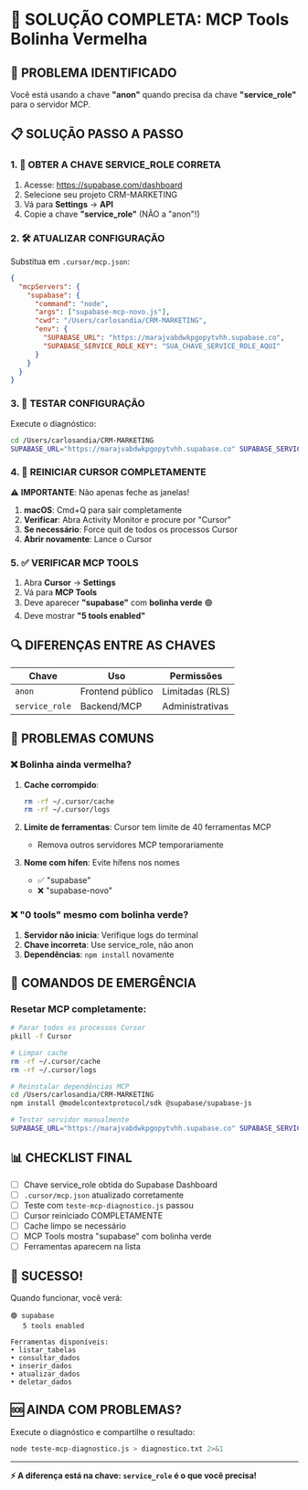 # 🔧 SOLUÇÃO COMPLETA: MCP Tools Bolinha Vermelha

## 🎯 **PROBLEMA IDENTIFICADO**

Você está usando a chave **"anon"** quando precisa da chave **"service_role"** para o servidor MCP.

## 📋 **SOLUÇÃO PASSO A PASSO**

### 1. 🔑 **OBTER A CHAVE SERVICE_ROLE CORRETA**

1. Acesse: https://supabase.com/dashboard
2. Selecione seu projeto CRM-MARKETING  
3. Vá para **Settings** → **API**
4. Copie a chave **"service_role"** (NÃO a "anon"!)

### 2. 🛠️ **ATUALIZAR CONFIGURAÇÃO**

Substitua em `.cursor/mcp.json`:

```json
{
  "mcpServers": {
    "supabase": {
      "command": "node",
      "args": ["supabase-mcp-novo.js"],
      "cwd": "/Users/carlosandia/CRM-MARKETING",
      "env": {
        "SUPABASE_URL": "https://marajvabdwkpgopytvhh.supabase.co",
        "SUPABASE_SERVICE_ROLE_KEY": "SUA_CHAVE_SERVICE_ROLE_AQUI"
      }
    }
  }
}
```

### 3. 🧪 **TESTAR CONFIGURAÇÃO**

Execute o diagnóstico:

```bash
cd /Users/carlosandia/CRM-MARKETING
SUPABASE_URL="https://marajvabdwkpgopytvhh.supabase.co" SUPABASE_SERVICE_ROLE_KEY="SUA_CHAVE_SERVICE_ROLE" node teste-mcp-diagnostico.js
```

### 4. 🔄 **REINICIAR CURSOR COMPLETAMENTE**

⚠️ **IMPORTANTE**: Não apenas feche as janelas!

1. **macOS**: Cmd+Q para sair completamente
2. **Verificar**: Abra Activity Monitor e procure por "Cursor"
3. **Se necessário**: Force quit de todos os processos Cursor
4. **Abrir novamente**: Lance o Cursor

### 5. ✅ **VERIFICAR MCP TOOLS**

1. Abra **Cursor** → **Settings**
2. Vá para **MCP Tools**
3. Deve aparecer **"supabase"** com **bolinha verde** 🟢
4. Deve mostrar **"5 tools enabled"**

## 🔍 **DIFERENÇAS ENTRE AS CHAVES**

| Chave | Uso | Permissões |
|-------|-----|------------|
| `anon` | Frontend público | Limitadas (RLS) |
| `service_role` | Backend/MCP | Administrativas |

## 🚨 **PROBLEMAS COMUNS**

### ❌ **Bolinha ainda vermelha?**

1. **Cache corrompido**: 
   ```bash
   rm -rf ~/.cursor/cache
   rm -rf ~/.cursor/logs  
   ```

2. **Limite de ferramentas**: Cursor tem limite de 40 ferramentas MCP
   - Remova outros servidores MCP temporariamente

3. **Nome com hífen**: Evite hífens nos nomes
   - ✅ "supabase" 
   - ❌ "supabase-novo"

### ❌ **"0 tools" mesmo com bolinha verde?**

1. **Servidor não inicia**: Verifique logs do terminal
2. **Chave incorreta**: Use service_role, não anon
3. **Dependências**: `npm install` novamente

## 🔧 **COMANDOS DE EMERGÊNCIA**

### Resetar MCP completamente:
```bash
# Parar todos os processos Cursor
pkill -f Cursor

# Limpar cache
rm -rf ~/.cursor/cache
rm -rf ~/.cursor/logs

# Reinstalar dependências MCP
cd /Users/carlosandia/CRM-MARKETING
npm install @modelcontextprotocol/sdk @supabase/supabase-js

# Testar servidor manualmente
SUPABASE_URL="https://marajvabdwkpgopytvhh.supabase.co" SUPABASE_SERVICE_ROLE_KEY="SUA_CHAVE" node supabase-mcp-novo.js
```

## 📊 **CHECKLIST FINAL**

- [ ] Chave service_role obtida do Supabase Dashboard
- [ ] `.cursor/mcp.json` atualizado corretamente  
- [ ] Teste com `teste-mcp-diagnostico.js` passou
- [ ] Cursor reiniciado COMPLETAMENTE
- [ ] Cache limpo se necessário
- [ ] MCP Tools mostra "supabase" com bolinha verde
- [ ] Ferramentas aparecem na lista

## 🎉 **SUCESSO!**

Quando funcionar, você verá:

```
🟢 supabase
   5 tools enabled
   
Ferramentas disponíveis:
• listar_tabelas
• consultar_dados  
• inserir_dados
• atualizar_dados
• deletar_dados
```

## 🆘 **AINDA COM PROBLEMAS?**

Execute o diagnóstico e compartilhe o resultado:

```bash
node teste-mcp-diagnostico.js > diagnostico.txt 2>&1
```

---

**⚡ A diferença está na chave: `service_role` é o que você precisa!** 